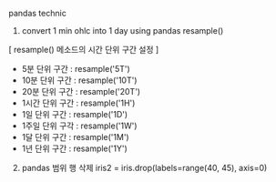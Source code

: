 pandas technic
1. convert 1 min ohlc into 1 day  using pandas resample()

[ resample() 메소드의 시간 단위 구간 설정 ]
- 5분 단위 구간     : resample('5T')
- 10분 단위 구간    : resample('10T')
- 20분 단위 구간    : resample('20T')
- 1시간 단위 구간   : resample('1H')
- 1일 단위 구간     : resample('1D')
- 1주일 단위 구각   : resample('1W')
- 1달 단위 구간     : resample('1M')
- 1년 단위 구간     : resample('1Y')




2. pandas 범위 행 삭제 
   iris2 = iris.drop(labels=range(40, 45), axis=0)




